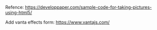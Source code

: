 Refence: https://developpaper.com/sample-code-for-taking-pictures-using-html5/

Add vanta effects form: https://www.vantajs.com/
